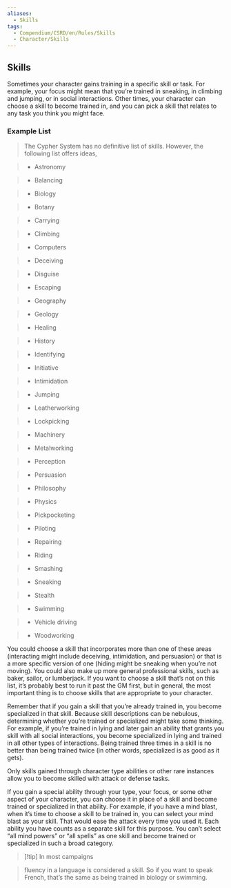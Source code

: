 ```yaml
---
aliases:
  - Skills
tags:
  - Compendium/CSRD/en/Rules/Skills
  - Character/Skills
---
```

## Skills  
  
  
Sometimes your character gains training in a specific skill or task. For example, your focus might mean that you’re trained in sneaking, in climbing and jumping, or in social interactions. Other times, your character can choose a skill to become trained in, and you can pick a skill that relates to any task you think you might face.  
  
### Example List  
>The Cypher System has no definitive list of skills. However, the following list offers ideas,   
>- Astronomy  
>- Balancing  
>- Biology  
>- Botany  
>- Carrying  
>- Climbing  
>- Computers  
>- Deceiving  
>- Disguise  
>- Escaping  
>- Geography  
>- Geology  
>- Healing  
>- History  
>- Identifying  
>- Initiative  
>- Intimidation  
>- Jumping  
>- Leatherworking  
>- Lockpicking  
>- Machinery  
>- Metalworking  
>- Perception  
>- Persuasion  
>- Philosophy  
>- Physics  
>- Pickpocketing  
>- Piloting  
>- Repairing  
>- Riding  
>- Smashing  
>- Sneaking  
>- Stealth  
>- Swimming  
>- Vehicle driving  
>- Woodworking  
  
You could choose a skill that incorporates more than one of these areas (interacting might include deceiving, intimidation, and persuasion) or that is a more specific version of one (hiding might be sneaking when you’re not moving). You could also make up more general professional skills, such as baker, sailor, or lumberjack. If you want to choose a skill that’s not on this list, it’s probably best to run it past the GM first, but in general, the most important thing is to choose skills that are appropriate to your character.  
  
Remember that if you gain a skill that you’re already trained in, you become specialized in that skill. Because skill descriptions can be nebulous, determining whether you’re trained or specialized might take some thinking. For example, if you’re trained in lying and later gain an ability that grants you skill with all social interactions, you become specialized in lying and trained in all other types of interactions. Being trained three times in a skill is no better than being trained twice (in other words, specialized is as good as it gets).  
  
Only skills gained through character type abilities or other rare instances allow you to become skilled with attack or defense tasks.  
  
If you gain a special ability through your type, your focus, or some other aspect of your character, you can choose it in place of a skill and become trained or specialized in that ability. For example, if you have a mind blast, when it’s time to choose a skill to be trained in, you can select your mind blast as your skill. That would ease the attack every time you used it. Each ability you have counts as a separate skill for this purpose. You can’t select “all mind powers” or “all spells” as one skill and become trained or specialized in such a broad category.  
  
>[!tip] In most campaigns    
>fluency in a language is considered a skill. So if you want to speak French, that’s the same as being trained in biology or swimming.  
